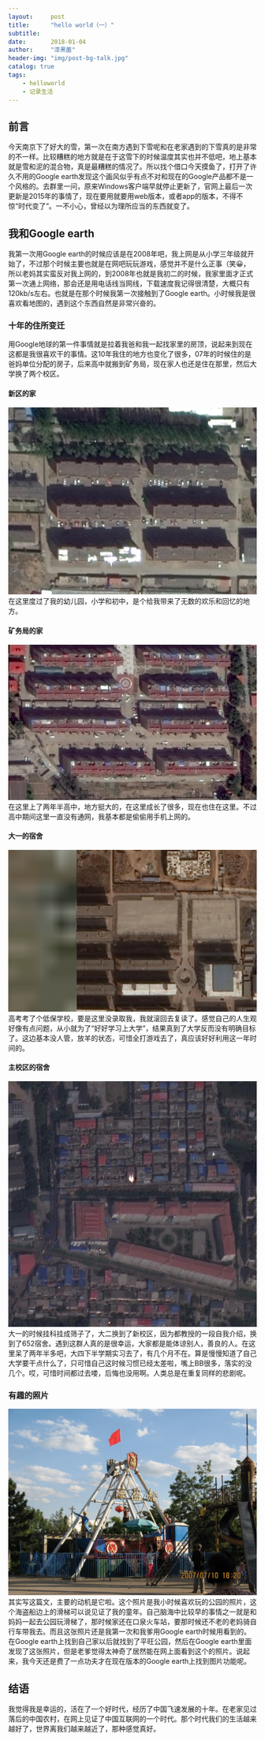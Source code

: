 ```yaml
---
layout:     post
title:      "hello world（一）"
subtitle:   
date:       2018-01-04
author:     "漆黑菌"
header-img: "img/post-bg-talk.jpg"
catalog: true
tags:
    - helloworld
    - 记录生活
---
```


## 前言
今天南京下了好大的雪，第一次在南方遇到下雪呢和在老家遇到的下雪真的是非常的不一样。比较糟糕的地方就是在于这雪下的时候温度其实也并不低吧，地上基本就是雪和泥的混合物，真是最糟糕的情况了。所以找个借口今天摸鱼了，打开了许久不用的Google earth发现这个画风似乎有点不对和现在的Google产品都不是一个风格的。去群里一问，原来Windows客户端早就停止更新了，官网上最后一次更新是2015年的事情了，现在要用就要用web版本，或者app的版本，不得不惊“时代变了”。一不小心，曾经以为理所应当的东西就变了。

## 我和Google earth
我第一次用Google earth的时候应该是在2008年吧，我上网是从小学三年级就开始了，不过那个时候主要也就是在网吧玩玩游戏，感觉并不是什么正事（笑😀，所以老妈其实蛮反对我上网的，到2008年也就是我初二的时候，我家里面才正式第一次通上网络，那会还是用电话线当网线，下载速度我记得很清楚，大概只有120kb/s左右。也就是在那个时候我第一次接触到了Google earth。小时候我是很喜欢看地图的，遇到这个东西自然是非常兴奋的。

### 十年的住所变迁
用Google地球的第一件事情就是拉着我爸和我一起找家里的房顶，说起来到现在这都是我很喜欢干的事情。这10年我住的地方也变化了很多，07年的时候住的是爸妈单位分配的房子，后来高中就搬到矿务局，现在家人也还是住在那里，然后大学换了两个校区。
  
#### 新区的家  
![新区的家](/images/2018-01-04/%E6%96%B0%E4%BA%94%E5%8C%BA.jpg)        
在这里度过了我的幼儿园，小学和初中，是个给我带来了无数的欢乐和回忆的地方。

#### 矿务局的家  
![矿务局的家](/images/2018-01-04/%E7%9F%BF%E5%8A%A1%E5%B1%80.jpg)  
在这里上了两年半高中，地方挺大的，在这里成长了很多，现在也住在这里。不过高中期间这里一直没有通网，我基本都是偷偷用手机上网的。

#### 大一的宿舍  
![大一的宿舍](/images/2018-01-04/%E6%A6%86%E6%AC%A1.jpg)  
高考考了个低保学校，要是这里没录取我，我就滚回去复读了。感觉自己的人生观好像有点问题，从小就为了“好好学习上大学”，结果真到了大学反而没有明确目标了。这边基本没人管，放羊的状态，可惜全打游戏去了，真应该好好利用这一年时间的。

#### 主校区的宿舍
![主校区宿舍](/images/2018-01-04/%E4%B8%AD%E5%8C%97%E5%A4%A7%E5%AD%A6.jpg)  
大一的时候挂科挂成筛子了，大二换到了新校区，因为都教授的一段自我介绍，换到了652宿舍。遇到这群人真的是很幸运，大家都是能体谅别人，善良的人。在这里呆了两年半多吧，大四下半学期实习去了，有几个月不在。算是慢慢知道了自己大学要干点什么了，只可惜自己这时候习惯已经太差啦，嘴上BB很多，落实的没几个。哎，可惜时间都过去喽，后悔也没用啊。人类总是在重复同样的悲剧呢。

### 有趣的照片
![平旺公园](/images/2018-01-04/%E5%B9%B3%E6%97%BA%E5%85%AC%E5%9B%AD.jpg)  
其实写这篇文，主要的动机是它啦。这个照片是我小时候喜欢玩的公园的照片，这个海盗船边上的滑梯可以说见证了我的童年。自己脑海中比较早的事情之一就是和妈妈一起去公园玩滑梯了，那时候家还在口泉火车站，要那时候还不老的老妈骑自行车带我去。而且这张照片还是我第一次和我爹用Google earth时候用看到的。在Google earth上找到自己家以后就找到了平旺公园，然后在Google earth里面发现了这张照片，但是老爹觉得太神奇了居然能在网上面看到这个的照片。说起来，我今天还是费了一点功夫才在现在版本的Google earth上找到图片功能呢。

## 结语
我觉得我是幸运的，活在了一个好时代，经历了中国飞速发展的十年。在老家见过落后的中国农村，在网上见证了中国互联网的一个时代。那个时代我们的生活越来越好了，世界离我们越来越近了，那种感觉真好。